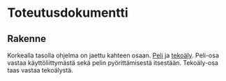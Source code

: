# Toteutusdokumentti

## Rakenne

Korkealla tasolla ohjelma on jaettu kahteen osaan. [Peli](/src/peli/) ja [tekoäly](/src/tekoaly/). Peli-osa vastaa käyttöliittymästä sekä pelin pyörittämisestä itsestään. Tekoäly-osa taas vastaa tekoälystä.
